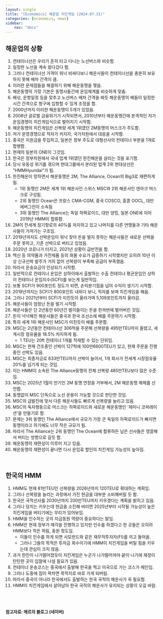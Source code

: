 ```yaml
---
layout: single
title: "[Economics] 해운업 치킨게임 (2024.07.31)"
categories: [economics, news]
sidebar:
    nav: "docs"
---
```


## 해운업의 상황
1. 컨테이너선은 우리가 흔히 타고 다니는 노선버스와 비슷함.
1. 일정한 노선을 계속 왔다갔다 함.
1. 그러나 컨테이너선 가격이 워낙 비싸다보니 해운사들이 컨테이너선을 충분히 보유하지 못해 배차 간격이 큼.
1. 이러한 문제점들을 해결하기 위해 해운동맹을 맺음.
1. 해운동맹의 가장 기본은 동맹사들간에 운임체계를 비슷하게 맞춤.
1. 배삯, 운항일정 등을 맞추고 노선버스 배차 간격을 짜듯 해운동맹의 배들이 일정한 시간 간격으로 항구에 입항할 수 있게 조정을 함.
1. 2000년까지 이러한 해운동맹이 5개가 있었음.
1. 2008년 글로벌 금융위기가 시작되면서, 2010년부터 해운동맹간에 본격적인 저가 운임경쟁이 치킨게임식으로 벌어지기 시작함.
1. 해운동맹의 치킨게임은 선복량 세계 1위였던 2M동맹의 머스크가 주도함.
1. 저가 운영경쟁으로 적자가 커지자, 국가차원에서 대응을 시작함.
1. 중국은 지원금을 투입하고, 일본은 정부 주도로 대형선사의 컨테이너 부분을 1개로 합병함.
1. 현재의 일본의 ONE이 그것임.
1. 한국은 정부차원에서 국내 업계 1위였던 한진해운을 살리는 것을 포기함.
1. 당시 유동성 위기를 겪으며 현대그룹에서 분리된 업계 2위 현대상선은 "HMMHyundai"가 됨.
1. 한진해운이 망하면서 해운동맹은 2M, The Alliance, Ocean의 Big3로 재편하게 됨.
    - 1위 동맹인 2M은 세계 1위 해운사인 스위스 MSC와 2위 해운사인 덴마크 머스크로 구성됨.
    - 2위 동맹인 Ocean은 프랑스 CMA-CGM, 중국 COSCO, 홍콩 OOCL, 대만 에버그린이 소속됨
    - 3위 동맹인 The Alliance는 독일 하팍로이드, 대만 양밍, 일본 ONE에 이어 2019년 HMM이 합류함.
1. 2M이 전세계 정기항로의 40%를 차지하고 있고 나머지를 다른 연맹들과 기타 해운사들이 가져가는 구조임.
1. 2019년까지도 선박운임이 워낙 잦아 돈을 벌지 못하는 해운사들은 새로운 선박을 주문 못하고, 기존 선박으로 버티고 있었음.
1. 2020년 코로나가 터지고, 2021년 상황이 급반전을 함.
1. 백신 등 의약품과 가전제품 등의 화물 수요가 급증하기 시작했지만 오히려 10년 이상 신규선박 발주가 거의 없어 선복량이 부족해 공급이 부족했음.
1. 따라서 운송요금이 인상되기 시작함.
1. 일반적으로 컨테이너 운임은 상하이에서 출발하는 수출 컨테이너 평균운임인 상하이 컨테이너 운임지수(SCFI)를 보는게 일반적임.
1. 보통 SCFI가 900포인트 정도가 되면, 손익분기점을 넘어 수익이 생기기 시작함.
1. 2019년까지는 SCFI가 800포인트 내외다 보니, 적자를 보며 치킨게임을 해옴.
1. 그러나 2021년부터 SCFI가 미친듯이 올라가며 5,109포인트까지 올라감.
1. 해운사들이 엄청난 돈을 벌기 시작함.
1. 해운사들은 단 2년동안 60년간 벌이들이는 돈을 한꺼번에 벌어버린 것임.
1. 돈이 넉넉해진 해운사들은 중국과 한국 조선소에 배를 주문하기 시작함.
1. 특히 세계 1위 해운사인 MSC가 미친듯이 배를 주문함.
1. MSC는 2년동안 컨테이너선 306척을 주문해 선복량을 495만TEU까지 올렸고, 세계시장 점유율을 18.5% 차지하게 됨.
    - 1 TEU는 20ft 컨테이너 1개를 적재할 수 있는 단위임.
1. MSC는 현재 건조중인 선박이 127척에 100만6600TEU가 있고, 현재 주문을 진행중인 선박도 있음.
1. MSC는 최종저긍로 633만TEU까지 선박이 늘어서, 1개 회사가 전세계 시장점유율 20%를 넘기게 되는 것임.
1. 이는 HMM이 소속된 The Alliance동맹의 전체 선복량 485만TEU보다 많은 수준임.
1. MSC는 2025년 1월이 만기인 2M 동맹 연장을 거부해서, 2M 해운동맹 해체를 선언함.
1. 동맹없이 MSC 단독으로 노선 운용이 가능할 것으로 판단한 것임.
1. MSC의 급발진에 맞서 다른 해운사들도 빠르게 선복량을 늘리고 있음.
1. MSC의 독자행동으로 머스크는 하팍로이드와 새로운 해운동맹인 '제미니 코퍼레이션'을 만들기로 함.
1. 문제는 3위 동맹인 The Alliance에서 규모가 가장 큰 독일의 하팍로이드가 빠지면 동맹이라고 하기에도 너무 작은 규모가 됨.
1. 따라서 The Alliance는 2위 동맹인 The Ocean에 합류하든 남은 선사들은 영끌해서 버티는 방향으로 갈듯 함.
1. 해운동맹의 재편성이 이루어 지고 있음.
1. 해운동맹의 재편성이 끝나면 다시 운임료 할인의 치킨게임 가능성이 높아짐.

<br/>

## 한국의 HMM
1. HMM도 현재 81만TEU인 선복량을 2026년까지 120TEU로 확대하는 계획임.
1. 그러나 선복량을 늘리는 과정에서 가진 현금을 대부분 소비해버릴 듯 함.
1. 한국은 국적선사를 2030년까지 200만TEU까지 키우겠다는 계획을 밝히고 있음.
1. 그러나 덩치는 키우는데 현금을 소진해 버리면 2025년부터 시작될 가능성이 높은 치킨게임을 버티기에는 무리가 있어보임.
1. HMM을 인수하는 곳의 자금동원 역량이 중요하다는 말임.
1. HMM은 현재 정부가 매각을 진행하고 있지만 인수를 하겠다고 한 곳들은 오히려 HMM보다 작은 하림, 동원 정도임.
    - 이들이 인수를 하게 되면 사모펀드와 같은 재무적투자자(FI)를 끼고 들어옴.
    - 그러나 그들의 목적은 투자금 회수이기에 HMM이 치킨게임을 버틸 힘을 키우는데 관심이 크지 않음.
1. 과거 한진이 나가떨어졌듯이 치킨게임은 누군가 나가떨어져야 끝이 나기에 재정이 탄탄한 곳이 입찰에 나설 필요가 있음.
1. 컨테이너 운송코스는 중국에서 출발해 한국을 찍고 미국으로 가는 코스가 메인임.
1. 그러나 도중에 짐이 꽉차면 목적지로 바로 가게 되버림.
1. 따라서 중국이 아니라 한국에서도 출발하는 한국 국적의 해운사가 꼭 필요함.
1. HMM이 치킨게임에서 살아남아 한국 국적의 해운사가 유지되는 상황이 오길 바람. 


<br/>
<br/>

#### 참고자료: 메르의 블로그 (네이버) 